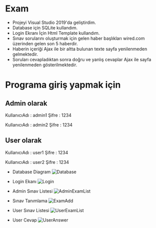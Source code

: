 # Exam

- Projeyi Visual Studio 2019'da geliştirdim.
- Database için SQLite kullandım.
- Login Ekranı İçin Html Template kullandım.
- Sınav sorularını oluşturmak için gelen haber başlıkları wired.com üzerinden gelen son 5 haberdir.
- Haberin içeriği Ajax ile bir altta bulunan texte sayfa yenilenmeden gelmektedir.
- Soruları cevapladıktan sonra doğru ve yanlış cevaplar Ajax ile sayfa yenilenmeden gösterilmektedir.


# Programa giriş yapmak için
## Admin olarak

KullanıcıAdı : admin1
Şifre : 1234

KullanıcıAdı : admin2
Şifre : 1234
## User olarak
KullanıcıAdı : user1
Şifre : 1234

KullanıcıAdı : user2 
Şifre : 1234

- Database Diagram
![Database](https://imgyukle.com/f/2022/03/24/E8UwYt.png)
- Login Ekanı
![Login](https://ibb.co/3sMs0MM][img]https://i.ibb.co/vBQBJQQ/login.png[/img][/url])

- Admin Sınav Listesi
![AdminExamList](https://imgyukle.com/f/2022/03/24/E8U7fR.png)

- Sınav Tanımlama
![ExamAdd](https://imgyukle.com/f/2022/03/24/E8U0zc.png)

- User Sınav Listesi
![UserExamList](https://imgyukle.com/f/2022/03/24/E8UdSe.png)

- User Cevap
![UserAnswer](https://imgyukle.com/f/2022/03/24/E8WkMP.png)






